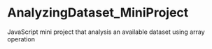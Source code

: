 # AnalyzingDataset_MiniProject
JavaScript mini project that analysis an available dataset using array operation
